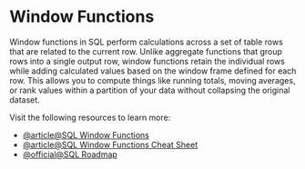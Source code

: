 # Window Functions

Window functions in SQL perform calculations across a set of table rows that are related to the current row. Unlike aggregate functions that group rows into a single output row, window functions retain the individual rows while adding calculated values based on the window frame defined for each row. This allows you to compute things like running totals, moving averages, or rank values within a partition of your data without collapsing the original dataset.

Visit the following resources to learn more:

- [@article@SQL Window Functions](https://mode.com/sql-tutorial/sql-window-functions)
- [@article@SQL Window Functions Cheat Sheet](https://www.datacamp.com/cheat-sheet/sql-window-functions-cheat-sheet)
- [@official@SQL Roadmap](https://roadmap.sh/sql)